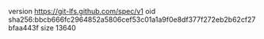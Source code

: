 version https://git-lfs.github.com/spec/v1
oid sha256:bbcb666fc2964852a5806cef53c01a1a9f0e8df377f272eb2b62cf27bfaa443f
size 13640

